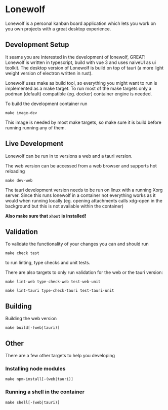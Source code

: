 # Lonewolf

Lonewolf is a personal kanban board application which lets you work on you own projects with a great desktop experience.


## Development Setup

It seams you are interested in the development of lonewolf, GREAT! Lonewolf is written in typescript, build with vue 3 and uses naiveUI as ui toolkit. 
The desktop version of Lonewolf is build on top of tauri (a more light weight version of electron written in rust). 

Lonewolf uses make as build tool, so everything you might want to run is implemented as a make target. 
To run most of the make targets only a podman (default) compatible (eg. docker) container engine is needed.

To build the development container run

```
make image-dev
```

This image is needed by most make targets, so make sure it is build before running running any of them.


## Live Development

Lonewolf can be run in to versions a web and a tauri version.

The web version can be accessed from a web browser and supports hot reloading
```
make dev-web
```

The tauri development version needs to be run on linux with a running Xorg server. Since this runs lonewolf in a container not everything works as it would when running locally (eg. opening attachments calls xdg-open in the background but this is not available within the container)

**Also make sure that `xhost` is installed!**

## Validation

To validate the functionality of your changes you can and should run

```
make check test
```

to run linting, type checks and unit tests.

There are also targets to only run validation for the web or the tauri version:

```
make lint-web type-check-web test-web-unit
```

```
make lint-tauri type-check-tauri test-tauri-unit
```

## Building

Building the web version

```
make build[-(web|tauri)]
```

## Other

There are a few other targets to help you developing

### Installing node modules
```
make npm-install[-(web|tauri)]
```
### Running a shell in the container
```
make shell[-(web|tauri)]
```
